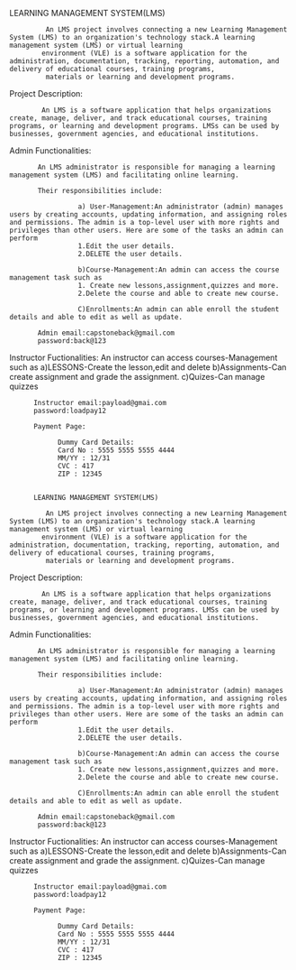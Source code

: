 LEARNING MANAGEMENT SYSTEM(LMS)

             An LMS project involves connecting a new Learning Management System (LMS) to an organization's technology stack.A learning management system (LMS) or virtual learning 
            environment (VLE) is a software application for the administration, documentation, tracking, reporting, automation, and delivery of educational courses, training programs, 
             materials or learning and development programs.

Project Description:

            An LMS is a software application that helps organizations create, manage, deliver, and track educational courses, training programs, or learning and development programs. LMSs can be used by businesses, government agencies, and educational institutions.


Admin Functionalities:

           An LMS administrator is responsible for managing a learning management system (LMS) and facilitating online learning.
           
           Their responsibilities include:

                     a) User-Management:An administrator (admin) manages users by creating accounts, updating information, and assigning roles and permissions. The admin is a top-level user with more rights and privileges than other users. Here are some of the tasks an admin can perform
                     1.Edit the user details.
                     2.DELETE the user details.

                     b)Course-Management:An admin can access the course management task such as
                     1. Create new lessons,assignment,quizzes and more.
                     2.Delete the course and able to create new course.

                     C)Enrollments:An admin can able enroll the student details and able to edit as well as update.

           Admin email:capstoneback@gmail.com
           password:back@123

Instructor Fuctionalities:
            An instructor can access courses-Management such as
            a)LESSONS-Create the lesson,edit and delete
            b)Assignments-Can create assignment and grade the assignment.
            c)Quizes-Can manage quizzes

          Instructor email:payload@gmai.com
          password:loadpay12
          
          Payment Page:

                Dummy Card Details:
                Card No : 5555 5555 5555 4444
                MM/YY : 12/31
                CVC : 417
                ZIP : 12345
          
          
          LEARNING MANAGEMENT SYSTEM(LMS)

             An LMS project involves connecting a new Learning Management System (LMS) to an organization's technology stack.A learning management system (LMS) or virtual learning 
            environment (VLE) is a software application for the administration, documentation, tracking, reporting, automation, and delivery of educational courses, training programs, 
             materials or learning and development programs.

Project Description:

            An LMS is a software application that helps organizations create, manage, deliver, and track educational courses, training programs, or learning and development programs. LMSs can be used by businesses, government agencies, and educational institutions.


Admin Functionalities:

           An LMS administrator is responsible for managing a learning management system (LMS) and facilitating online learning.
           
           Their responsibilities include:

                     a) User-Management:An administrator (admin) manages users by creating accounts, updating information, and assigning roles and permissions. The admin is a top-level user with more rights and privileges than other users. Here are some of the tasks an admin can perform
                     1.Edit the user details.
                     2.DELETE the user details.

                     b)Course-Management:An admin can access the course management task such as
                     1. Create new lessons,assignment,quizzes and more.
                     2.Delete the course and able to create new course.

                     C)Enrollments:An admin can able enroll the student details and able to edit as well as update.

           Admin email:capstoneback@gmail.com
           password:back@123

Instructor Fuctionalities:
            An instructor can access courses-Management such as
            a)LESSONS-Create the lesson,edit and delete
            b)Assignments-Can create assignment and grade the assignment.
            c)Quizes-Can manage quizzes

          Instructor email:payload@gmai.com
          password:loadpay12
          
          Payment Page:

                Dummy Card Details:
                Card No : 5555 5555 5555 4444
                MM/YY : 12/31
                CVC : 417
                ZIP : 12345
          
